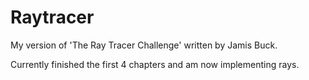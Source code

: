 # Raytracer
My version of 'The Ray Tracer Challenge' written by Jamis Buck.

Currently finished the first 4 chapters and am now implementing rays.
